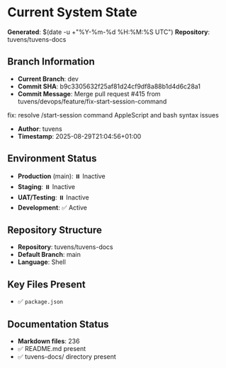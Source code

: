# Current System State
**Generated**: $(date -u +"%Y-%m-%d %H:%M:%S UTC")
**Repository**: tuvens/tuvens-docs

## Branch Information
- **Current Branch**: dev
- **Commit SHA**: b9c3305632f25af81d24cf9df8a88b1d4d6c28a1
- **Commit Message**: Merge pull request #415 from tuvens/devops/feature/fix-start-session-command

fix: resolve /start-session command AppleScript and bash syntax issues
- **Author**: tuvens
- **Timestamp**: 2025-08-29T21:04:56+01:00

## Environment Status
- **Production** (main): ⏸️ Inactive
- **Staging**: ⏸️ Inactive
- **UAT/Testing**: ⏸️ Inactive
- **Development**: ✅ Active

## Repository Structure
- **Repository**: tuvens/tuvens-docs
- **Default Branch**: main
- **Language**: Shell

## Key Files Present
- ✅ `package.json`

## Documentation Status
- **Markdown files**: 236
- ✅ README.md present
- ✅ tuvens-docs/ directory present
